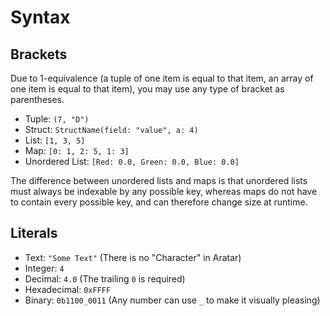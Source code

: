 # Syntax

## Brackets
Due to 1-equivalence (a tuple of one item is equal to that item, an array of one
item is equal to that item), you may use any type of bracket as parentheses.
 - Tuple: `(7, "D")`
 - Struct: `StructName(field: "value", a: 4)`
 - List: `[1, 3, 5]`
 - Map: `[0: 1, 2: 5, 1: 3]`
 - Unordered List: `[Red: 0.0, Green: 0.0, Blue: 0.0]`

The difference between unordered lists and maps is that unordered lists must
always be indexable by any possible key, whereas maps do not have to contain
every possible key, and can therefore change size at runtime.

## Literals
 - Text: `"Some Text"` (There is no "Character" in Aratar)
 - Integer: `4`
 - Decimal: `4.0` (The trailing `0` is required)
 - Hexadecimal: `0xFFFF`
 - Binary: `0b1100_0011` (Any number can use `_` to make it visually pleasing)
